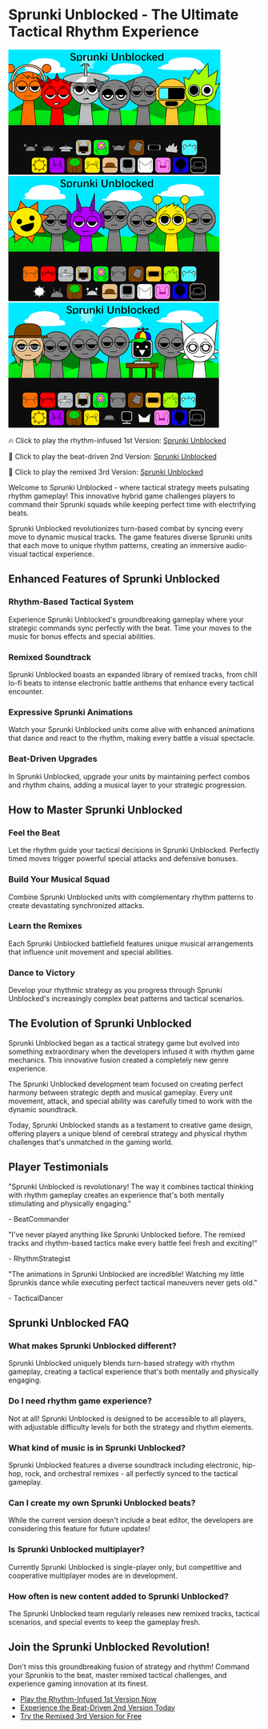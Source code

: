 # Sprunki Unblocked - The Ultimate Tactical Rhythm Experience

![Sprunki Unblocked](https://raw.githubusercontent.com/sprunkiscrunkly/sprunki-unblocked/refs/heads/main/sprunki-unblocked.png "Sprunki Unblocked")
![Sprunki Unblocked](https://raw.githubusercontent.com/sprunkiscrunkly/sprunki-unblocked/refs/heads/main/sprunki-unblocked-2.png "Sprunki Unblocked")
![Sprunki Unblocked](https://raw.githubusercontent.com/sprunkiscrunkly/sprunki-unblocked/refs/heads/main/sprunki-unblocked-3.png "Sprunki Unblocked")

🔥 Click to play the rhythm-infused 1st Version: [Sprunki Unblocked](https://sprunksters.com/sprunki-unblocked/ "Sprunki Unblocked")

🎵 Click to play the beat-driven 2nd Version: [Sprunki Unblocked](https://sprunkiscrunkly.com/sprunki-unblocked/ "Sprunki Unblocked")

🥁 Click to play the remixed 3rd Version: [Sprunki Unblocked](https://sprunkipyramixed.com/sprunki-unblocked/ "Sprunki Unblocked")

Welcome to Sprunki Unblocked - where tactical strategy meets pulsating rhythm gameplay! This innovative hybrid game challenges players to command their Sprunki squads while keeping perfect time with electrifying beats.

Sprunki Unblocked revolutionizes turn-based combat by syncing every move to dynamic musical tracks. The game features diverse Sprunki units that each move to unique rhythm patterns, creating an immersive audio-visual tactical experience.

## Enhanced Features of Sprunki Unblocked

### Rhythm-Based Tactical System
Experience Sprunki Unblocked's groundbreaking gameplay where your strategic commands sync perfectly with the beat. Time your moves to the music for bonus effects and special abilities.

### Remixed Soundtrack
Sprunki Unblocked boasts an expanded library of remixed tracks, from chill lo-fi beats to intense electronic battle anthems that enhance every tactical encounter.

### Expressive Sprunki Animations
Watch your Sprunki Unblocked units come alive with enhanced animations that dance and react to the rhythm, making every battle a visual spectacle.

### Beat-Driven Upgrades
In Sprunki Unblocked, upgrade your units by maintaining perfect combos and rhythm chains, adding a musical layer to your strategic progression.

## How to Master Sprunki Unblocked

### Feel the Beat
Let the rhythm guide your tactical decisions in Sprunki Unblocked. Perfectly timed moves trigger powerful special attacks and defensive bonuses.

### Build Your Musical Squad
Combine Sprunki Unblocked units with complementary rhythm patterns to create devastating synchronized attacks.

### Learn the Remixes
Each Sprunki Unblocked battlefield features unique musical arrangements that influence unit movement and special abilities.

### Dance to Victory
Develop your rhythmic strategy as you progress through Sprunki Unblocked's increasingly complex beat patterns and tactical scenarios.

## The Evolution of Sprunki Unblocked

Sprunki Unblocked began as a tactical strategy game but evolved into something extraordinary when the developers infused it with rhythm game mechanics. This innovative fusion created a completely new genre experience.

The Sprunki Unblocked development team focused on creating perfect harmony between strategic depth and musical gameplay. Every unit movement, attack, and special ability was carefully timed to work with the dynamic soundtrack.

Today, Sprunki Unblocked stands as a testament to creative game design, offering players a unique blend of cerebral strategy and physical rhythm challenges that's unmatched in the gaming world.

## Player Testimonials

"Sprunki Unblocked is revolutionary! The way it combines tactical thinking with rhythm gameplay creates an experience that's both mentally stimulating and physically engaging."

\- BeatCommander

"I've never played anything like Sprunki Unblocked before. The remixed tracks and rhythm-based tactics make every battle feel fresh and exciting!"

\- RhythmStrategist

"The animations in Sprunki Unblocked are incredible! Watching my little Sprunkis dance while executing perfect tactical maneuvers never gets old."

\- TacticalDancer

## Sprunki Unblocked FAQ

### What makes Sprunki Unblocked different?
Sprunki Unblocked uniquely blends turn-based strategy with rhythm gameplay, creating a tactical experience that's both mentally and physically engaging.

### Do I need rhythm game experience?
Not at all! Sprunki Unblocked is designed to be accessible to all players, with adjustable difficulty levels for both the strategy and rhythm elements.

### What kind of music is in Sprunki Unblocked?
Sprunki Unblocked features a diverse soundtrack including electronic, hip-hop, rock, and orchestral remixes - all perfectly synced to the tactical gameplay.

### Can I create my own Sprunki Unblocked beats?
While the current version doesn't include a beat editor, the developers are considering this feature for future updates!

### Is Sprunki Unblocked multiplayer?
Currently Sprunki Unblocked is single-player only, but competitive and cooperative multiplayer modes are in development.

### How often is new content added to Sprunki Unblocked?
The Sprunki Unblocked team regularly releases new remixed tracks, tactical scenarios, and special events to keep the gameplay fresh.

## Join the Sprunki Unblocked Revolution!

Don't miss this groundbreaking fusion of strategy and rhythm! Command your Sprunkis to the beat, master remixed tactical challenges, and experience gaming innovation at its finest.

- [Play the Rhythm-Infused 1st Version Now](https://sprunksters.com/sprunki-unblocked/)
- [Experience the Beat-Driven 2nd Version Today](https://sprunkiscrunkly.com/sprunki-unblocked/)
- [Try the Remixed 3rd Version for Free](https://sprunkipyramixed.com/sprunki-unblocked/)

